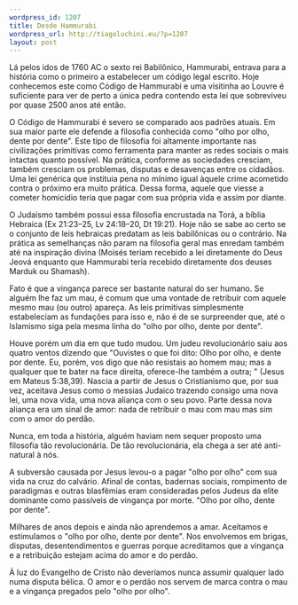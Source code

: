 ```yaml
--- 
wordpress_id: 1207
title: Desde Hammurabi
wordpress_url: http://tiagoluchini.eu/?p=1207
layout: post
---
```

Lá pelos idos de 1760 AC o sexto rei Babilônico, Hammurabi, entrava para a história como o primeiro a estabelecer um código legal escrito. Hoje conhecemos este como Código de Hammurabi e uma visitinha ao Louvre é suficiente para ver de perto a única pedra contendo esta lei que sobreviveu por quase 2500 anos até então.

O Código de Hammurabi é severo se comparado aos padrões atuais. Em sua maior parte ele defende a filosofia conhecida como "olho por olho, dente por dente". Este tipo de filosofia foi altamente importante nas civilizações primitivas como ferramenta para manter as redes sociais o mais intactas quanto possível. Na prática, conforme as sociedades cresciam, também cresciam os problemas, disputas e desavenças entre os cidadãos. Uma lei genérica que instituia pena no mínimo igual àquele crime acometido contra o próximo era muito prática. Dessa forma, aquele que viesse a cometer homicídio teria que pagar com sua própria vida e assim por diante.

O Judaísmo também possui essa filosofia encrustada na Torá, a bíblia Hebraica (Ex 21:23–25, Lv 24:18–20, Dt 19:21). Hoje não se sabe ao certo se o conjunto de leis hebraicas predatam as leis babilônicas ou o contrário. Na prática as semelhanças não param na filosofia geral mas enredam também até na inspiração divina (Moisés teriam recebido a lei diretamente do Deus Jeová enquanto que Hammurabi teria recebido diretamente dos deuses Marduk ou Shamash).

Fato é que a vingança parece ser bastante natural do ser humano. Se alguém lhe faz um mau, é comum que uma vontade de retribuir com aquele mesmo mau (ou outro) apareça. As leis primitivas simplesmente estabeleciam as fundações para isso e, não é de se surpreender que, até o Islamismo siga pela mesma linha do "olho por olho, dente por dente".

Houve porém um dia em que tudo mudou. Um judeu revolucionário saiu aos quatro ventos dizendo que "Ouvistes o que foi dito: Olho por olho, e dente por dente. Eu, porém, vos digo que não resistais ao homem mau; mas a qualquer que te bater na face direita, oferece-lhe também a outra; " (Jesus em Mateus 5:38,39). Nascia a partir de Jesus o Cristianismo que, por sua vez, aceitava Jesus como o messias Judaico trazendo consigo uma nova lei, uma nova vida, uma nova aliança com o seu povo. Parte dessa nova aliança era um sinal de amor: nada de retribuir o mau com mau mas sim com o amor do perdão.

Nunca, em toda a história, alguém haviam nem sequer proposto uma filosofia tão revolucionária. De tão revolucionária, ela chega a ser até anti-natural à nós.

A subversão causada por Jesus levou-o a pagar "olho por olho" com sua vida na cruz do calvário. Afinal de contas, badernas sociais, rompimento de paradigmas e outras blasfêmias eram consideradas pelos Judeus da elite dominante como passíveis de vingança por morte. "Olho por olho, dente por dente".

Milhares de anos depois e ainda não aprendemos a amar. Aceitamos e estimulamos o "olho por olho, dente por dente". Nos envolvemos em brigas, disputas, desentendimentos e guerras porque acreditamos que a vingança e a retribuição estejam acima do amor e do perdão.

À luz do Evangelho de Cristo não deveríamos nunca assumir qualquer lado numa disputa bélica. O amor e o perdão nos servem de marca contra o mau e a vingança pregados pelo "olho por olho".
